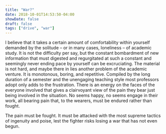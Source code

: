 ```yaml
---
title: "War?"
date: 2018-10-01T14:53:50-04:00
showDate: false
draft: false
tags: ["drive", "war"]
---
```


I believe that it takes a certain amount of comfortability within yourself demanded by the solitude – or in many cases, loneliness – of academic study. It is not the difficulty per say, but the constant bombardment of new information that must digested and regurgitated at such a constant and seemingly never ending pace by yourself can be excruciating. The material is not hard, and maybe there in lies another problem of the academic venture. It is monotonous, boring, and repetitive. Compiled by the long duration of a semester and the unengaging teaching style most professors adopt only adds to the frustration. There is an energy on the faces of the everyone involved that gives a clairvoyant view of the pain they bear just being involved in the situation. No seems happy, no seems engage in their work, all bearing pain that, to the wearers, must be endured rather than fought. 

The pain must be fought. It must be attacked with the most supreme tactics of ingenuity and poise, lest the fighter risks losing a war that has not even begun. 